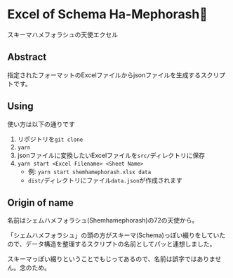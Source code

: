 # Excel of Schema Ha-Mephorash👼

スキーマハメフォラシュの天使エクセル

## Abstract

指定されたフォーマットのExcelファイルからjsonファイルを生成するスクリプトです。

## Using

使い方は以下の通りです

1. リポジトリを`git clone`
2. `yarn`
3. jsonファイルに変換したいExcelファイルを`src/`ディレクトリに保存
4. `yarn start <Excel Filename> <Sheet Name>`
    - 例: `yarn start shemhamephorash.xlsx data`
    - `dist/`ディレクトリにファイル`data.json`が作成されます

## Origin of name

名前はシェムハメフォラシュ(Shemhamephorash)の72の天使から。

「シェムハメフォラシュ」の頭の方がスキーマ(Schema)っぽい綴りをしていたので、データ構造を整理するスクリプトの名前としてパッと連想しました。

スキーマっぽい綴りということでもじってあるので、名前は誤字ではありません。念のため。